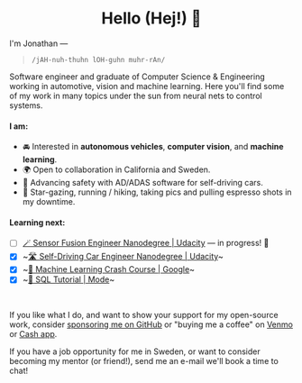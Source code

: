 <h1 align="center"> Hello (Hej!) 👋</h1>


I'm Jonathan — 

>`/jAH-nuh-thuhn lOH-guhn muhr-rAn/`


Software engineer and graduate of Computer Science & Engineering working in automotive, vision and machine learning. Here you'll find some of my work in many topics under the sun from neural nets to control systems.



#### I am:
* 🚘 Interested in **autonomous vehicles**, **computer vision**, and **machine learning**.
* 🌍 Open to collaboration in California and Sweden.
* 🦾 Advancing safety with AD/ADAS software for self-driving cars.
* 💫 Star-gazing, running / hiking, taking pics and pulling espresso shots in my downtime.

#### Learning next:
- [ ] [🪄 Sensor Fusion Engineer Nanodegree | Udacity](https://www.udacity.com/course/sensor-fusion-engineer-nanodegree--nd313) — in progress! 🎉
- [x] ~[🛣 Self-Driving Car Engineer Nanodegree | Udacity](https://www.udacity.com/course/self-driving-car-engineer-nanodegree--nd0013)~
- [x] ~[🤖 Machine Learning Crash Course | Google](https://developers.google.com/machine-learning/crash-course)~
- [x] ~[🔎 SQL Tutorial | Mode](https://mode.com/sql-tutorial/)~

<br>


If you like what I do, and want to show your support for my open-source work, consider [sponsoring me on GitHub](https://github.com/sponsors/jonathanloganmoran) or "buying me a coffee" on [Venmo](https://venmo.com/u/jonathan-moran107) or [Cash app](https://cash.app/$jonathanloganmoran). 

If you have a job opportunity for me in Sweden, or want to consider becoming my mentor (or friend!), send me an e-mail we'll book a time to chat!
